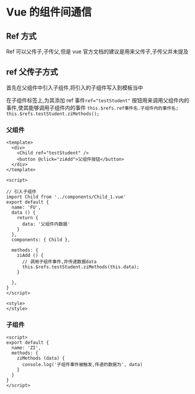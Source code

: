 # Vue 的组件间通信

## Ref 方式

Ref 可以父传子,子传父,但是 vue 官方文档的建议是用来父传子,子传父并未提及

## ref 父传子方式

首先在父组件中引入子组件,将引入的子组件写入到模板当中

在子组件标签上,为其添加 ref 事件`ref="testStudent"`
按钮用来调用父组件内的事件,使其能够调用子组件内的事件
`this.$refs.ref事件名.子组件内的事件名;`
`this.$refs.testStudent.ziMethods();`

### 父组件

```
<template>
  <div>
    <Child ref="testStudent" />
    <button @click="ziAdd">父组件按钮</button>
  </div>
</template>

<script>

// 引入子组件
import Child from '../components/Child_1.vue'
export default {
  name: 'FU',
  data () {
    return {
      data: '父组件内数据'
    }
  },
  components: { Child },

  methods: {
    ziAdd () {
      // 调用子组件事件,并传递数据data
      this.$refs.testStudent.ziMethods(this.data);
    }

  },
}
</script>

<style>
</style>
```

### 子组件

```
<script>
export default {
  name: 'ZI',
  methods: {
    ziMethods (data) {
      console.log('子组件事件被触发,传递的数据为', data)
    }
  }
}
</script>
```
